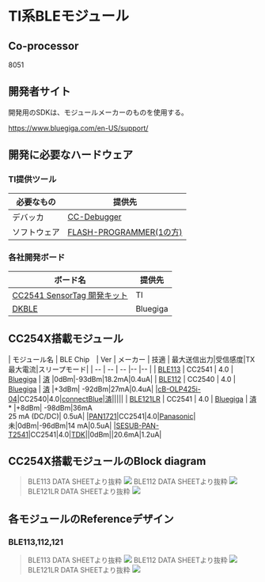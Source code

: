 # TI系BLEモジュール

## Co-processor
8051

## 開発者サイト

開発用のSDKは、モジュールメーカーのものを使用する。

https://www.bluegiga.com/en-US/support/

## 開発に必要なハードウェア



### TI提供ツール
| 必要なもの | 提供先 |
| -- | -- |
|デバッカ | [CC-Debugger](http://www.tij.co.jp/tool/jp/cc-debugger) |
|ソフトウェア|[FLASH-PROGRAMMER(1の方)](http://www.tij.co.jp/tool/jp/flash-programmer)|

### 各社開発ボード

| ボード名 | 提供先 |
| -- | -- |
| [CC2541 SensorTag 開発キット](http://www.tij.co.jp/tool/jp/cc2541dk-sensor#1) | TI |
| [DKBLE](https://www.bluegiga.com/en-US/products/ble113-bluetooth-smart-module/#devkits) | Bluegiga|

## CC254X搭載モジュール


| モジュール名 | BLE Chip　| Ver | メーカー | 技適 | 最大送信出力|受信感度|TX最大電流|スリープモード|
| -- | -- | -- |-- |-- |
| [BLE113](https://www.bluegiga.com/en-US/products/ble113-bluetooth-smart-module/) | CC2541 | 4.0 | [Bluegiga](http://www.bluegiga.com/) | [済](http://www.tele.soumu.go.jp/giteki/SearchServlet?pageID=jg01_01&PC=007&TC=N&PK=1&FN=352ul&SN=%94F%8F%D8&LN=3&R1=*****&R2=*****) |0dBm|-93dBm|18.2mA|0.4uA|
| [BLE112](https://www.bluegiga.com/en-US/products/ble112-bluetooth-smart-module/) | CC2540 | 4.0 | [Bluegiga](http://www.bluegiga.com/) | [済](http://www.tele.soumu.go.jp/giteki/SearchServlet?pageID=jg01_01&PC=209&TC=N&PK=1&FN=022acb&SN=%94%46%8F%D8&LN=2&R1=*****&R2=*****) |+3dBm| -92dBm|27mA|0.4uA|
|[cB-OLP425i-04](http://support.connectblue.com/display/PRODBTSPA/cB-OLP425+cB-OLS425+cB-OLS426+Electrical+Mechanical+Data+Sheet)|CC2540|4.0|[connectBlue](http://www.connectblue.com/home/)|[済](http://www.tele.soumu.go.jp/giteki/SearchServlet?pageID=jg01_01&PC=204&TC=N&PK=1&FN=158test&SN=%94%46%8F%D8&LN=21&R1=*****&R2=*****)|||||
| [BLE121LR](https://www.bluegiga.com/en-US/products/ble121lr-bluetooth-smart-long/) | CC2541 | 4.0 | [Bluegiga](http://www.bluegiga.com/) | [済](https://www.bluegiga.com/en-US/download/?file=eQs1EzP8S9KiSLoED4OyjA&title=BLE121LR%2520Japan%2520Report%2520and%2520Certificate&filename=BLE121LR_Japan.zip)* |+8dBm| -98dBm|36mA<br>25 mA (DC/DC)| 0.5uA|
|[PAN1721](http://na.industrial.panasonic.com/products/wireless-connectivity/bluetooth/bluetooth-smart-low-energy/series/pan1721-series/CS465)|CC2541|4.0|[Panasonic](http://wwww.panasonic.com)| 未|0dBm|-96dBm|14 mA|0.5uA|
|[SESUB-PAN-T2541](http://product.tdk.com/ja/products/sesub/pan/catalog/)|CC2541|4.0|[TDK](http://product.tdk.com/)||0dBm||20.6mA|1.2uA|

## CC254X搭載モジュールのBlock diagram
> BLE113 DATA SHEETより抜粋
![](image/block_ble113.png)
> BLE112 DATA SHEETより抜粋
>![](image/block_ble112.png)
> BLE121LR DATA SHEETより抜粋
>![](image/block_ble121.png)

## 各モジュールのReferenceデザイン
### BLE113,112,121
> BLE113 DATA SHEETより抜粋
![](image/refarence_ble113.png)
> BLE112 DATA SHEETより抜粋
>![](image/refarence_ble112.png)
> BLE121LR DATA SHEETより抜粋
>![](image/refarence_ble121.png)



